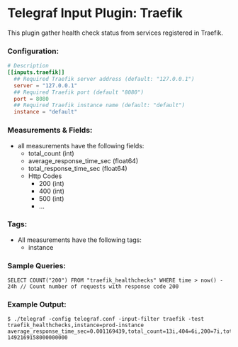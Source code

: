 # Telegraf Input Plugin: Traefik

This plugin gather health check status from services registered in Traefik.

### Configuration:

```toml
# Description
[[inputs.traefik]]
  ## Required Traefik server address (default: "127.0.0.1")
  server = "127.0.0.1"
  ## Required Traefik port (default "8080")
  port = 8080
  ## Required Traefik instance name (default: "default")
  instance = "default"
```

### Measurements & Fields:

- all measurements have the following fields:
    - total_count (int)
    - average_response_time_sec (float64)
    - total_response_time_sec (float64)
    - Http Codes
      - 200 (int)
      - 400 (int)
      - 500 (int)
      - ...

### Tags:

- All measurements have the following tags:
    - instance

### Sample Queries:

```
SELECT COUNT("200") FROM "traefik_healthchecks" WHERE time > now() - 24h // Count number of requests with response code 200
```

### Example Output:

```
$ ./telegraf -config telegraf.conf -input-filter traefik -test
traefik_healthchecks,instance=prod-instance average_response_time_sec=0.001169439,total_count=13i,404=6i,200=7i,total_response_time_sec=0.015202713 1492169158000000000
```
